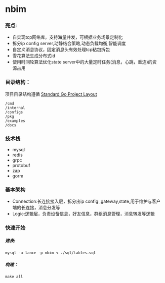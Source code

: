 # nbim

### 亮点:

- 自实现tcp网络库，支持海量并发，可根据业务场景定制化
- 拆分ip config server,动静结合策略,动态负载均衡,智能调度
- 自定义消息协议，固定消息头有效处理tcp粘包拆包
- 雪花算法生成分布式id
- 使用时间轮算法优化state server中的大量定时任务(消息，心跳，重连)的资源占用

### 目录结构：

项目目录结构遵循 [Standard Go Project Layout](https://github.com/golang-standards/project-layout)

~~~
/cmd
/internal
/configs
/pkg
/examples
/docs

~~~

### 技术栈

- mysql
- redis
- grpc
- protobuf
- zap
- gorm

### 基本架构

- Connection:长连接接入层，拆分出ip config ,gateway,state,用于维护与客户端的长连接，消息分发等
- Logic:逻辑层，负责设备信息，好友信息，群组消息管理，消息转发等逻辑

### 快速开始
##### 建表:

~~~shell
mysql -u lance -p nbim < ./sql/tables.sql
~~~

##### 构建：

~~~shell
make all
~~~

